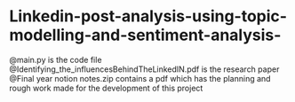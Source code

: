# Linkedin-post-analysis-using-topic-modelling-and-sentiment-analysis-

@main.py is the code file
@Identifying_the_influencesBehindTheLinkedIN.pdf is the research paper
@Final year notion notes.zip contains a pdf which has the planning and rough work made for the development of this project
